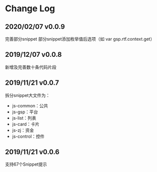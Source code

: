 # Change Log

## 2020/02/07 v0.0.9

完善部分snippet
部分snippet添加枚举值后选项（如 var gsp.rtf.context.get）

## 2019/12/07 v0.0.8

新增及完善数十条代码片段

## 2019/11/21 v0.0.7

拆分snippet大文件为：

- js-common：公共
- js-gsp：平台
- js-list：列表
- js-card：卡片
- js-zj：资金
- js-control：控件

## 2019/11/21 v0.0.6

支持67个Snippet提示